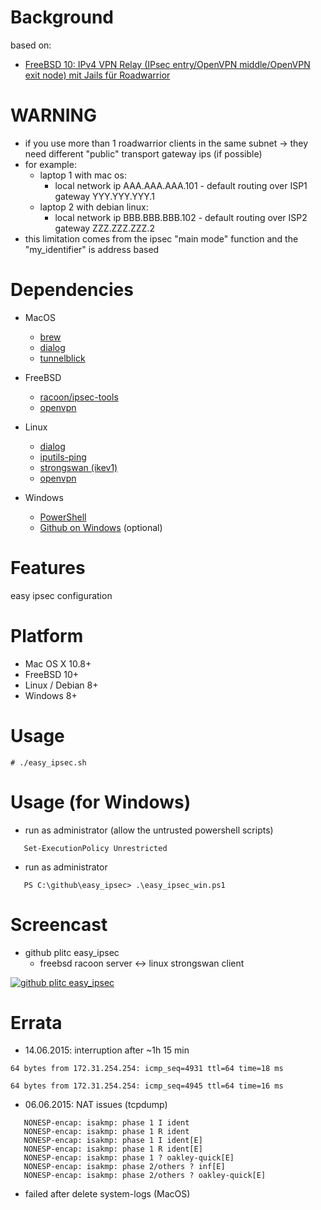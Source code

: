 
Background
==========
based on:
* [FreeBSD 10: IPv4 VPN Relay (IPsec entry/OpenVPN middle/OpenVPN exit node) mit Jails für Roadwarrior](https://blog.plitc.eu/2014/freebsd-10-ipv4-vpn-relay-ipsec-entryopenvpn-middleopenvpn-exit-node-mit-jails/)

WARNING
=======
* if you use more than 1 roadwarrior clients in the same subnet -> they need different "public" transport gateway ips (if possible)
* for example:
   * laptop 1 with mac os:
     * local network ip AAA.AAA.AAA.101 - default routing over ISP1 gateway YYY.YYY.YYY.1
   * laptop 2 with debian linux:
     * local network ip BBB.BBB.BBB.102 - default routing over ISP2 gateway ZZZ.ZZZ.ZZZ.2
* this limitation comes from the ipsec "main mode" function and the "my_identifier" is address based

Dependencies
============
* MacOS
   * [brew](http://brew.sh/)
   * [dialog](http://brewformulas.org/Dialog)
   * [tunnelblick](http://sourceforge.net/projects/tunnelblick/)

* FreeBSD
   * [racoon/ipsec-tools](https://www.freshports.org/security/ipsec-tools/)
   * [openvpn](https://www.freshports.org/security/openvpn/)

* Linux
   * [dialog](https://packages.debian.org/stretch/dialog)
   * [iputils-ping](https://packages.debian.org/stretch/iputils-ping)
   * [strongswan (ikev1)](https://packages.debian.org/stretch/strongswan)
   * [openvpn](https://packages.debian.org/stretch/openvpn)

* Windows
   * [PowerShell](https://www.microsoft.com/en-us/download/details.aspx?id=34595)
   * [Github on Windows](https://windows.github.com/) (optional)

Features
========
easy ipsec configuration

Platform
========
* Mac OS X 10.8+
* FreeBSD 10+
* Linux / Debian 8+
* Windows 8+

Usage
=====
    # ./easy_ipsec.sh

Usage (for Windows)
===================
* run as administrator (allow the untrusted powershell scripts)
```
   Set-ExecutionPolicy Unrestricted
```

* run as administrator
```
   PS C:\github\easy_ipsec> .\easy_ipsec_win.ps1
```

Screencast
==========
* github plitc easy_ipsec
  * freebsd racoon server <-> linux strongswan client

[![github plitc easy_ipsec](https://img.youtube.com/vi/GX6whhD096Y/0.jpg)](https://www.youtube.com/watch?v=GX6whhD096Y)

Errata
======
* 14.06.2015: interruption after ~1h 15 min
```
64 bytes from 172.31.254.254: icmp_seq=4931 ttl=64 time=18 ms

64 bytes from 172.31.254.254: icmp_seq=4945 ttl=64 time=16 ms
```

* 06.06.2015: NAT issues (tcpdump)
```
   NONESP-encap: isakmp: phase 1 I ident
   NONESP-encap: isakmp: phase 1 R ident
   NONESP-encap: isakmp: phase 1 I ident[E]
   NONESP-encap: isakmp: phase 1 R ident[E]
   NONESP-encap: isakmp: phase 1 ? oakley-quick[E]
   NONESP-encap: isakmp: phase 2/others ? inf[E]
   NONESP-encap: isakmp: phase 2/others ? oakley-quick[E]
```

* failed after delete system-logs (MacOS)


